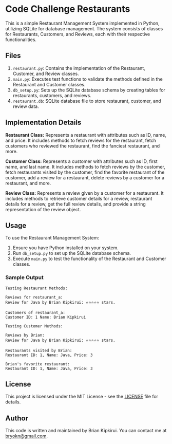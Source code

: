 # Code Challenge Restaurants
This is a simple Restaurant Management System implemented in Python, utilizing SQLite for database management. The system consists of classes for Restaurants, Customers, and Reviews, each with their respective functionalities.

## Files
1. `restaurant.py`: Contains the implementation of the Restaurant, Customer, and Review classes.
2. `main.py`: Executes test functions to validate the methods defined in the Restaurant and Customer classes.
3. `db_setup.py`: Sets up the SQLite database schema by creating tables for restaurants, customers, and reviews.
4. `restaurant.db`: SQLite database file to store restaurant, customer, and review data.

## Implementation Details
<b>Restaurant Class:</b> Represents a restaurant with attributes such as ID, name, and price. It includes methods to fetch reviews for the restaurant, fetch customers who reviewed the restaurant, find the fanciest restaurant, and more.

<b>Customer Class:</b> Represents a customer with attributes such as ID, first name, and last name. It includes methods to fetch reviews by the customer, fetch restaurants visited by the customer, find the favorite restaurant of the customer, add a review for a restaurant, delete reviews by a customer for a restaurant, and more.

<b>Review Class:</b> Represents a review given by a customer for a restaurant. It includes methods to retrieve customer details for a review, restaurant details for a review, get the full review details, and provide a string representation of the review object.

## Usage
To use the Restaurant Management System:

1. Ensure you have Python installed on your system.
2. Run `db_setup.py` to set up the SQLite database schema.
3. Execute `main.py` to test the functionality of the Restaurant and Customer classes.

### Sample Output
```
Testing Restaurant Methods:

Reviews for restaurant_a:
Review for Java by Brian Kipkirui: ⭐⭐⭐⭐⭐ stars.

Customers of restaurant_a:
Customer ID: 1 Name: Brian Kipkirui

Testing Customer Methods:

Reviews by Brian:
Review for Java by Brian Kipkirui: ⭐⭐⭐⭐⭐ stars.

Restaurants visited by Brian:
Restaurant ID: 1, Name: Java, Price: 3

Brian's favorite restaurant:
Restaurant ID: 1, Name: Java, Price: 3

```

## License
This project is licensed under the MIT License - see the <a href = "https://github.com/bryokn/Code_Challenge_Restaurants/blob/main/LICENSE">LICENSE</a> file for details.

## Author
This code is written and maintained by Brian Kipkirui. You can contact me at <a href = "mailto:bryokn@gmail.com">bryokn@gmail.com.</a>
